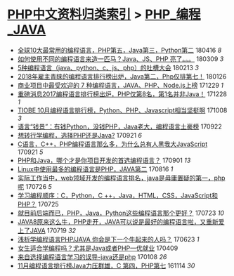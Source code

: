 [PHP中文资料归类索引](../README.md) > [PHP_编程_JAVA](PHP_编程_JAVA.md)
====
- [全球10大最常用的编程语言，PHP第五，Java第三，Python第二](http://jkwz.applinzi.com/ittc/7090394521735267339.html#%E5%85%A8%E7%90%8310%E5%A4%A7%E6%9C%80%E5%B8%B8%E7%94%A8%E7%9A%84%E7%BC%96%E7%A8%8B%E8%AF%AD%E8%A8%80%EF%BC%8CPHP%E7%AC%AC%E4%BA%94%EF%BC%8CJava%E7%AC%AC%E4%B8%89%EF%BC%8CPython%E7%AC%AC%E4%BA%8C) 180416 *8* 
- [如何使用不同的编程语言来造一匹马？Java、JS、PHP 亮了。。。](http://jkwz.applinzi.com/ittc/7078540740496196624.html#%E5%A6%82%E4%BD%95%E4%BD%BF%E7%94%A8%E4%B8%8D%E5%90%8C%E7%9A%84%E7%BC%96%E7%A8%8B%E8%AF%AD%E8%A8%80%E6%9D%A5%E9%80%A0%E4%B8%80%E5%8C%B9%E9%A9%AC%EF%BC%9FJava%E3%80%81JS%E3%80%81PHP+%E4%BA%AE%E4%BA%86%E3%80%82%E3%80%82%E3%80%82) 180309 *3* 
- [5种编程语言（java、python、c、js、php）的吐槽大会](http://jkwz.applinzi.com/ittc/7067728528420635655.html#5%E7%A7%8D%E7%BC%96%E7%A8%8B%E8%AF%AD%E8%A8%80%EF%BC%88java%E3%80%81python%E3%80%81c%E3%80%81js%E3%80%81php%EF%BC%89%E7%9A%84%E5%90%90%E6%A7%BD%E5%A4%A7%E4%BC%9A) 180213 *3* 
- [2018年雇主青睐的编程语言排行榜出炉，Java第二，Php仅排第七！](http://jkwz.applinzi.com/ittc/7062939455407522833.html#2018%E5%B9%B4%E9%9B%87%E4%B8%BB%E9%9D%92%E7%9D%90%E7%9A%84%E7%BC%96%E7%A8%8B%E8%AF%AD%E8%A8%80%E6%8E%92%E8%A1%8C%E6%A6%9C%E5%87%BA%E7%82%89%EF%BC%8CJava%E7%AC%AC%E4%BA%8C%EF%BC%8CPhp%E4%BB%85%E6%8E%92%E7%AC%AC%E4%B8%83%EF%BC%81) 180126  
- [商业项目中最受欢迎的 7 种编程语言，JAVA、PHP、Node.js上榜](http://jkwz.applinzi.com/ittc/7052449298858378256.html#%E5%95%86%E4%B8%9A%E9%A1%B9%E7%9B%AE%E4%B8%AD%E6%9C%80%E5%8F%97%E6%AC%A2%E8%BF%8E%E7%9A%84+7+%E7%A7%8D%E7%BC%96%E7%A8%8B%E8%AF%AD%E8%A8%80%EF%BC%8CJAVA%E3%80%81PHP%E3%80%81Node.js%E4%B8%8A%E6%A6%9C) 171229 *1* 
- [重磅消息2017编程语言排行榜出炉，PHP仅第8名，第1名并非Java！](http://jkwz.applinzi.com/ittc/7052087482500252688.html#%E9%87%8D%E7%A3%85%E6%B6%88%E6%81%AF2017%E7%BC%96%E7%A8%8B%E8%AF%AD%E8%A8%80%E6%8E%92%E8%A1%8C%E6%A6%9C%E5%87%BA%E7%82%89%EF%BC%8CPHP%E4%BB%85%E7%AC%AC8%E5%90%8D%EF%BC%8C%E7%AC%AC1%E5%90%8D%E5%B9%B6%E9%9D%9EJava%EF%BC%81) 171228 *1* 
- [TIOBE 10月编程语言排行榜，Python、PHP、Javascript相当坚挺啊](http://jkwz.applinzi.com/ittc/7022003937169900560.html#TIOBE+10%E6%9C%88%E7%BC%96%E7%A8%8B%E8%AF%AD%E8%A8%80%E6%8E%92%E8%A1%8C%E6%A6%9C%EF%BC%8CPython%E3%80%81PHP%E3%80%81Javascript%E7%9B%B8%E5%BD%93%E5%9D%9A%E6%8C%BA%E5%95%8A) 171008 *3* 
- [语言“钱景”：有钱Python，没钱PHP，Java老大，编程语言土豪榜](http://jkwz.applinzi.com/ittc/7016046932760462352.html#%E8%AF%AD%E8%A8%80%E2%80%9C%E9%92%B1%E6%99%AF%E2%80%9D%EF%BC%9A%E6%9C%89%E9%92%B1Python%EF%BC%8C%E6%B2%A1%E9%92%B1PHP%EF%BC%8CJava%E8%80%81%E5%A4%A7%EF%BC%8C%E7%BC%96%E7%A8%8B%E8%AF%AD%E8%A8%80%E5%9C%9F%E8%B1%AA%E6%A6%9C) 170922  
- [想转行学编程，选择PHP还是Java?](http://jkwz.applinzi.com/ittc/7015714253863126033.html#%E6%83%B3%E8%BD%AC%E8%A1%8C%E5%AD%A6%E7%BC%96%E7%A8%8B%EF%BC%8C%E9%80%89%E6%8B%A9PHP%E8%BF%98%E6%98%AFJava%3F) 170921 *6* 
- [C语言，C++，PHP编程语言那么多，为什么总有人黑我大JavaScript](http://jkwz.applinzi.com/ittc/7015548611168044049.html#C%E8%AF%AD%E8%A8%80%EF%BC%8CC%2B%2B%EF%BC%8CPHP%E7%BC%96%E7%A8%8B%E8%AF%AD%E8%A8%80%E9%82%A3%E4%B9%88%E5%A4%9A%EF%BC%8C%E4%B8%BA%E4%BB%80%E4%B9%88%E6%80%BB%E6%9C%89%E4%BA%BA%E9%BB%91%E6%88%91%E5%A4%A7JavaScript) 170921 *5* 
- [PHP和Java，哪个才是你项目开发的首选编程语言？](http://jkwz.applinzi.com/ittc/7008318022748734480.html#PHP%E5%92%8CJava%EF%BC%8C%E5%93%AA%E4%B8%AA%E6%89%8D%E6%98%AF%E4%BD%A0%E9%A1%B9%E7%9B%AE%E5%BC%80%E5%8F%91%E7%9A%84%E9%A6%96%E9%80%89%E7%BC%96%E7%A8%8B%E8%AF%AD%E8%A8%80%EF%BC%9F) 170901 *13* 
- [Linux中使用最多的编程语言是PHP，JAVA第二](http://jkwz.applinzi.com/ittc/7002387993929974801.html#Linux%E4%B8%AD%E4%BD%BF%E7%94%A8%E6%9C%80%E5%A4%9A%E7%9A%84%E7%BC%96%E7%A8%8B%E8%AF%AD%E8%A8%80%E6%98%AFPHP%EF%BC%8CJAVA%E7%AC%AC%E4%BA%8C) 170816 *1* 
- [实际工作当中，web领域开发的编程语言排名，java是毋庸置疑的第一，php呢](http://jkwz.applinzi.com/ittc/6994578831154086928.html#%E5%AE%9E%E9%99%85%E5%B7%A5%E4%BD%9C%E5%BD%93%E4%B8%AD%EF%BC%8Cweb%E9%A2%86%E5%9F%9F%E5%BC%80%E5%8F%91%E7%9A%84%E7%BC%96%E7%A8%8B%E8%AF%AD%E8%A8%80%E6%8E%92%E5%90%8D%EF%BC%8Cjava%E6%98%AF%E6%AF%8B%E5%BA%B8%E7%BD%AE%E7%96%91%E7%9A%84%E7%AC%AC%E4%B8%80%EF%BC%8Cphp%E5%91%A2) 170726 *5* 
- [学习编程顺序：C，Python，C ++，Java，HTML，CSS，JavaScript和PHP？](http://jkwz.applinzi.com/ittc/6994205224615805968.html#%E5%AD%A6%E4%B9%A0%E7%BC%96%E7%A8%8B%E9%A1%BA%E5%BA%8F%EF%BC%9AC%EF%BC%8CPython%EF%BC%8CC+%2B%2B%EF%BC%8CJava%EF%BC%8CHTML%EF%BC%8CCSS%EF%BC%8CJavaScript%E5%92%8CPHP%EF%BC%9F) 170725  
- [就目前后端而已，PHP，Java，Python这些编程语言那个更好？](http://jkwz.applinzi.com/ittc/6993277242418136080.html#%E5%B0%B1%E7%9B%AE%E5%89%8D%E5%90%8E%E7%AB%AF%E8%80%8C%E5%B7%B2%EF%BC%8CPHP%EF%BC%8CJava%EF%BC%8CPython%E8%BF%99%E4%BA%9B%E7%BC%96%E7%A8%8B%E8%AF%AD%E8%A8%80%E9%82%A3%E4%B8%AA%E6%9B%B4%E5%A5%BD%EF%BC%9F) 170723 *10* 
- [JAVA8原来这么牛，PHP走开，JAVA可以说是最好的编程语言啦，又重新爱上了JAVA](http://jkwz.applinzi.com/ittc/6991983552282231825.html#JAVA8%E5%8E%9F%E6%9D%A5%E8%BF%99%E4%B9%88%E7%89%9B%EF%BC%8CPHP%E8%B5%B0%E5%BC%80%EF%BC%8CJAVA%E5%8F%AF%E4%BB%A5%E8%AF%B4%E6%98%AF%E6%9C%80%E5%A5%BD%E7%9A%84%E7%BC%96%E7%A8%8B%E8%AF%AD%E8%A8%80%E5%95%A6%EF%BC%8C%E5%8F%88%E9%87%8D%E6%96%B0%E7%88%B1%E4%B8%8A%E4%BA%86JAVA) 170719 *32* 
- [浅析学编程语言PHP/JAVA 你会是下一个牛起来的人吗？](http://jkwz.applinzi.com/ittc/6982507849811756036.html#%E6%B5%85%E6%9E%90%E5%AD%A6%E7%BC%96%E7%A8%8B%E8%AF%AD%E8%A8%80PHP%2FJAVA+%E4%BD%A0%E4%BC%9A%E6%98%AF%E4%B8%8B%E4%B8%80%E4%B8%AA%E7%89%9B%E8%B5%B7%E6%9D%A5%E7%9A%84%E4%BA%BA%E5%90%97%EF%BC%9F) 170623 *1* 
- [女生适合学编程吗？尤其是Java或者PHP—优就业](http://jkwz.applinzi.com/ittc/6954462946703967237.html#%E5%A5%B3%E7%94%9F%E9%80%82%E5%90%88%E5%AD%A6%E7%BC%96%E7%A8%8B%E5%90%97%EF%BC%9F%E5%B0%A4%E5%85%B6%E6%98%AFJava%E6%88%96%E8%80%85PHP%E2%80%94%E4%BC%98%E5%B0%B1%E4%B8%9A) 170409  
- [来自选择编程语言学习的误导-java还是php](http://jkwz.applinzi.com/ittc/6920778709094368260.html#%E6%9D%A5%E8%87%AA%E9%80%89%E6%8B%A9%E7%BC%96%E7%A8%8B%E8%AF%AD%E8%A8%80%E5%AD%A6%E4%B9%A0%E7%9A%84%E8%AF%AF%E5%AF%BC-java%E8%BF%98%E6%98%AFphp) 170108 *26* 
- [11月编程语言排行榜Java力压群雄，C 第四，PHP第七](http://jkwz.applinzi.com/ittc/6900347300026516485.html#11%E6%9C%88%E7%BC%96%E7%A8%8B%E8%AF%AD%E8%A8%80%E6%8E%92%E8%A1%8C%E6%A6%9CJava%E5%8A%9B%E5%8E%8B%E7%BE%A4%E9%9B%84%EF%BC%8CC+%E7%AC%AC%E5%9B%9B%EF%BC%8CPHP%E7%AC%AC%E4%B8%83) 161114 *30* 
